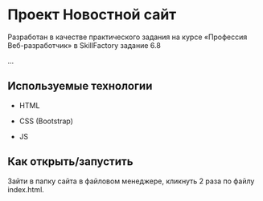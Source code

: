 # Проект Новостной сайт

Разработан в качестве практического задания на курсе «Профессия Веб-разработчик» 
в SkillFactory задание 6.8

…


## Используемые технологии

* HTML

* CSS (Bootstrap)

* JS



## Как открыть/запустить

Зайти в папку сайта в файловом менеджере, кликнуть 2 раза по файлу index.html.